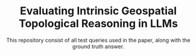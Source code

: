 <div align="center">
<h1>Evaluating Intrinsic Geospatial Topological Reasoning in LLMs</h1>

<div> 

This repository consist of all test queries used in the paper, along with the ground truth answer.
